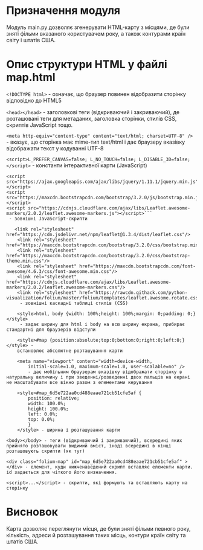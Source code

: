 # Призначення модуля

Модуль main.py дозволяє згенерувати HTML-карту з місцями, де були зняті фільми вказаного користувачем року, а також контурами країн світу і штатів США.

# Опис структури HTML у файлі map.html

```<!DOCTYPE html>``` - означає, що браузер повинен відобразити сторінку відповідно до HTML5

```<head></head>``` - заголовкові теги (відкриваючий і закриваючий), де розташовані теги для метаданих, заголовка сторінки, стилів CSS, скриптів JavaScript тощо.

```<meta http-equiv="content-type" content="text/html; charset=UTF-8" />``` - вказує, що сторінка має mime-тип text/html і дає браузеру вказівку відображати текст у кодуванні UTF-8

```<script>L_PREFER_CANVAS=false; L_NO_TOUCH=false; L_DISABLE_3D=false;</script>``` - константи інтерактивної карти (JavaScript)

```<script src="https://cdn.jsdelivr.net/npm/leaflet@1.3.4/dist/leaflet.js"></script>
<script src="https://ajax.googleapis.com/ajax/libs/jquery/1.11.1/jquery.min.js"></script>
<script src="https://maxcdn.bootstrapcdn.com/bootstrap/3.2.0/js/bootstrap.min.js"></script>
<script src="https://cdnjs.cloudflare.com/ajax/libs/Leaflet.awesome-markers/2.0.2/leaflet.awesome-markers.js"></script>```
 - зовнішні JavaScript-скрипти

   <link rel="stylesheet" href="https://cdn.jsdelivr.net/npm/leaflet@1.3.4/dist/leaflet.css"/>
    <link rel="stylesheet" href="https://maxcdn.bootstrapcdn.com/bootstrap/3.2.0/css/bootstrap.min.css"/>
    <link rel="stylesheet" href="https://maxcdn.bootstrapcdn.com/bootstrap/3.2.0/css/bootstrap-theme.min.css"/>
    <link rel="stylesheet" href="https://maxcdn.bootstrapcdn.com/font-awesome/4.6.3/css/font-awesome.min.css"/>
    <link rel="stylesheet" href="https://cdnjs.cloudflare.com/ajax/libs/Leaflet.awesome-markers/2.0.2/leaflet.awesome-markers.css"/>
    <link rel="stylesheet" href="https://rawcdn.githack.com/python-visualization/folium/master/folium/templates/leaflet.awesome.rotate.css"/>
     - зовнішні каскадні таблиці стилів (CSS)

    <style>html, body {width: 100%;height: 100%;margin: 0;padding: 0;}</style>
     - задає ширину для html і body на всю ширину екрана, прибирає стандартні для браузерів відступи

    <style>#map {position:absolute;top:0;bottom:0;right:0;left:0;}</style> - 
    встановлює абсолютне розташування карти

    <meta name="viewport" content="width=device-width,
        initial-scale=1.0, maximum-scale=1.0, user-scalable=no" /> 
        - дає мобільним браузерам вказівку відображати сторінку в натуральну величину і при зведенні/розведенні двох пальців на екрані не масштабувати все вікно разом з елементами керування

    <style>#map_6d5e722aa0cd488eaae721cb51cfe5af {
        position: relative;
        width: 100.0%;
        height: 100.0%;
        left: 0.0%;
        top: 0.0%;
        }
    </style> - ширина і розташування карти

<body></body> - теги (відкриваючий і закриваючий), всередині яких прийнято розташовувати видимий вміст, іноді всередині в кінці розташовують скрипти (як тут)

<div class="folium-map" id="map_6d5e722aa0cd488eaae721cb51cfe5af" ></div> - елемент, куди нижченаведений скрипт вставляє елементи карти. id задається для чіткого його визначення.

<script>...</script> - скрипти, які формують та вставляють карту на сторінку
 ```
# Висновок

Карта дозволяє переглянути місця, де були зняті фільми певного року, кількість, адреси й розташування таких місць, контури країн світу та штатів США.